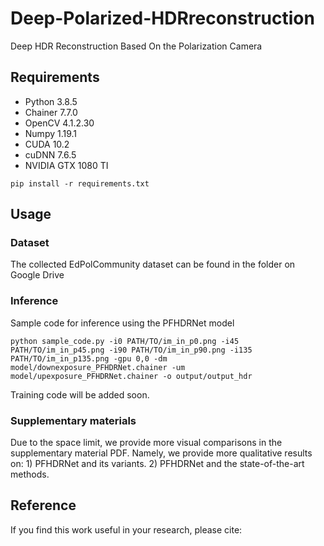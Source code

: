 # Deep-Polarized-HDRreconstruction
Deep HDR Reconstruction Based On the Polarization Camera

## Requirements
* Python 3.8.5
* Chainer 7.7.0
* OpenCV 4.1.2.30
* Numpy 1.19.1
* CUDA 10.2
* cuDNN 7.6.5
* NVIDIA GTX 1080 TI
```
pip install -r requirements.txt
```

## Usage
### Dataset
The collected EdPolCommunity dataset can be found in the folder on Google Drive

### Inference
Sample code for inference using the PFHDRNet model
```
python sample_code.py -i0 PATH/TO/im_in_p0.png -i45 PATH/TO/im_in_p45.png -i90 PATH/TO/im_in_p90.png -i135 PATH/TO/im_in_p135.png -gpu 0,0 -dm model/downexposure_PFHDRNet.chainer -um model/upexposure_PFHDRNet.chainer -o output/output_hdr
```
Training code will be added soon.

### Supplementary materials
Due to the space limit, we provide more visual comparisons in the supplementary material PDF. Namely, we provide more qualitative results on: 1) PFHDRNet and its variants. 2) PFHDRNet and the state-of-the-art methods.

## Reference
If you find this work useful in your research, please cite:
